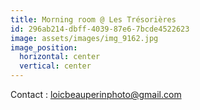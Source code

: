 ```yaml
---
title: Morning room @ Les Trésorières
id: 296ab214-dbff-4039-87e6-7bcde4522623
image: assets/images/img_9162.jpg
image_position:
  horizontal: center
  vertical: center
---
```

Contact : loicbeauperinphoto@gmail.com

